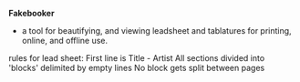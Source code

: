 **Fakebooker**
 - a tool for beautifying, and viewing leadsheet and tablatures for printing, online, and offline use.

rules for lead sheet:
First line is Title - Artist
All sections divided into 'blocks' delimited by empty lines
No block gets split between pages